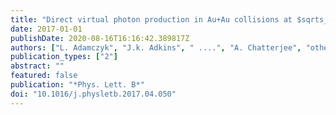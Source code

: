 ```yaml
---
title: "Direct virtual photon production in Au+Au collisions at $sqrts_NN$ = 200 GeV"
date: 2017-01-01
publishDate: 2020-08-16T16:16:42.389817Z
authors: ["L. Adamczyk", "J.k. Adkins", " ....", "A. Chatterjee", "others [STAR Collaboration]"]
publication_types: ["2"]
abstract: ""
featured: false
publication: "*Phys. Lett. B*"
doi: "10.1016/j.physletb.2017.04.050"
---
```


